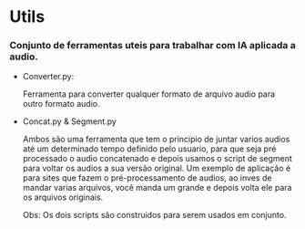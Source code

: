# Utils

### Conjunto de ferramentas uteis para trabalhar com IA aplicada a audio.
- Converter.py:

  Ferramenta para converter qualquer formato de arquivo audio para outro formato audio.

- Concat.py & Segment.py

  Ambos são uma ferramenta que tem o principio de juntar varios audios até um determinado tempo definido pelo usuario, para que seja pré processado o audio concatenado e depois usamos o script de segment para voltar os audios a sua versão original.
  Um exemplo de aplicação é para sites que fazem o pré-processamento de audios, ao inves de mandar varias arquivos, você manda um grande e depois volta ele para os arquivos originais.
  
  Obs: Os dois scripts são construidos para serem usados em conjunto.
